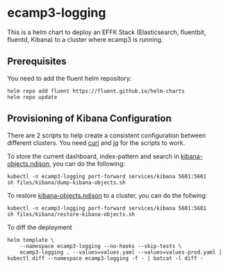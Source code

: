 # ecamp3-logging

This is a helm chart to deploy an EFFK Stack (Elasticsearch, fluentbit, fluentd, Kibana) to a cluster where
ecamp3 is running.

## Prerequisites

You need to add the fluent helm repository:

```shell
helm repo add fluent https://fluent.github.io/helm-charts 
helm repo update
```

## Provisioning of Kibana Configuration

There are 2 scripts to help create a consistent configuration between
different clusters. You need [curl](https://github.com/curl/curl) and [jq](https://github.com/jqlang/jq) for the scripts
to work.

To store the current dashboard, index-pattern and search in [kibana-objects.ndjson](files%2Fkibana%2Fkibana-objects.ndjson),
you can do the following:

```shell
kubectl -n ecamp3-logging port-forward services/kibana 5601:5601
sh files/kibana/dump-kibana-objects.sh
```

To restore [kibana-objects.ndjson](files%2Fkibana%2Fkibana-objects.ndjson) to a cluster, you can do the follwing:

```shell
kubectl -n ecamp3-logging port-forward services/kibana 5601:5601
sh files/kibana/restore-kibana-objects.sh
```

To diff the deployment
```shell
helm template \
    --namespace ecamp3-logging --no-hooks --skip-tests \
    ecamp3-logging . --values=values.yaml --values=values-prod.yaml | kubectl diff --namespace ecamp3-logging -f - | batcat -l diff -
```
